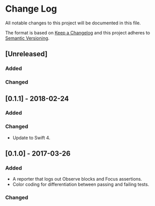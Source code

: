 # Change Log
All notable changes to this project will be documented in this file.

The format is based on [Keep a Changelog](http://keepachangelog.com/) 
and this project adheres to [Semantic Versioning](http://semver.org/).

## [Unreleased]
### Added

### Changed

## [0.1.1] - 2018-02-24
### Added

### Changed
- Update to Swift 4.


## [0.1.0] - 2017-03-26
### Added
- A reporter that logs out Observe blocks and Focus assertions.
- Color coding for differentiation between passing and failing tests.

### Changed
